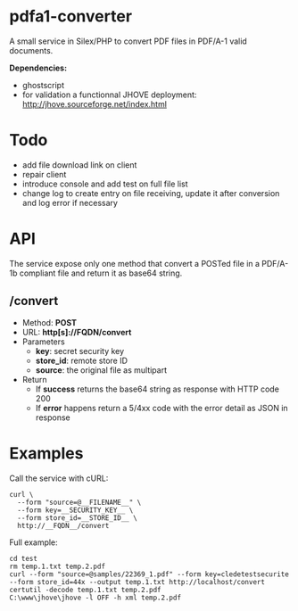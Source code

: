 pdfa1-converter
===============

A small service in Silex/PHP to convert PDF files in PDF/A-1 valid documents.

**Dependencies:**

* ghostscript
* for validation a functionnal JHOVE deployment: http://jhove.sourceforge.net/index.html

# Todo
* add file download link on client
* repair client
* introduce console and add test on full file list
* change log to create entry on file receiving, update it after conversion and log error if necessary 

# API

The service expose only one method that convert a POSTed file in a PDF/A-1b compliant file and return it as base64 string.

## /convert

- Method: **POST**
- URL: **http[s]://__FQDN__/convert**
- Parameters
  * **key**: secret security key 
  * **store_id**: remote store ID
  * **source**: the original file as multipart
- Return
  * If **success** returns the base64 string as response with HTTP code 200
  * If **error** happens return a 5/4xx code with the error detail as JSON in response

# Examples

Call the service with cURL:

```
curl \
  --form "source=@__FILENAME__" \
  --form key=__SECURITY_KEY__ \
  --form store_id=__STORE_ID__ \
  http://__FQDN__/convert
```

Full example:

```
cd test
rm temp.1.txt temp.2.pdf
curl --form "source=@samples/22369_1.pdf" --form key=cledetestsecurite --form store_id=44x --output temp.1.txt http://localhost/convert
certutil -decode temp.1.txt temp.2.pdf
C:\www\jhove\jhove -l OFF -h xml temp.2.pdf
```
